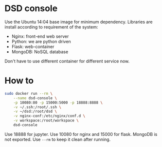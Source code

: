 # DSD console

Use the Ubuntu 14:04 base image for minimum dependency.
Libraries are install according to requirement of the system:
* Nginx: front-end web server
* Python: we are python driven
* Flask: web-container
* MongoDB: NoSQL database

Don't have to use different container for different service now.

# How to

```bash
sudo docker run --rm \
    --name dsd-console \
    -p 10080:80 -p 15000:5000 -p 18888:8888 \
    -v ~/.ssh:/root/.ssh \
    -v ~/dsd:/root/dsd \
    -v nginx-conf:/etc/nginx/conf.d \
    -v workspace:/root/workspace \
    dsd-console
```

Use 18888 for jupyter. Use 10080 for nginx and 15000 for flask. MongoDB is not exported.
Use `--rm` to keep it clean after running.
